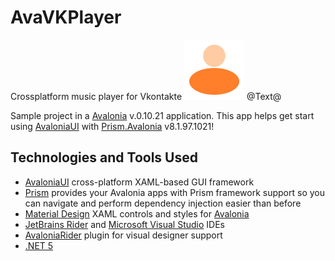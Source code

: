 # AvaVKPlayer
Crossplatform music player for Vkontakte
![](https://github.com//Sawa121212/100-Prisoners-Riddle/blob/master/Prisoner.png?raw=true) 
@Text@

Sample project in a [Avalonia](https://github.com/AvaloniaUI/Avalonia) v.0.10.21 application. This app helps get start using [AvaloniaUI](https://github.com/AvaloniaUI/Avalonia) with [Prism.Avalonia](https://github.com/AvaloniaCommunity/Prism.Avalonia) v8.1.97.1021!


## Technologies and Tools Used
- [AvaloniaUI](https://github.com/AvaloniaUI/Avalonia) cross-platform XAML-based GUI framework
- [Prism](https://github.com/AvaloniaCommunity/Prism.Avalonia) provides your Avalonia apps with Prism framework support so you can navigate and perform dependency injection easier than before
- [Material Design](https://github.com/AvaloniaCommunity/Material.Avalonia) XAML controls and styles for [Avalonia](https://github.com/AvaloniaUI/Avalonia)
- [JetBrains Rider](https://www.jetbrains.com/rider/) and [Microsoft Visual Studio](https://visualstudio.microsoft.com/) IDEs
- [AvaloniaRider](https://github.com/fornever/avaloniarider) plugin for visual designer support
- [.NET 5](https://dotnet.microsoft.com/en-us/download/dotnet/5.0)